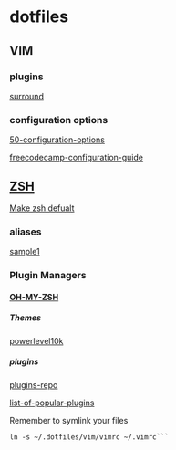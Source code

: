 # dotfiles

## VIM

### plugins
[surround](https://www.vim.org/scripts/script.php?script_id=1697)

### configuration options
[50-configuration-options](https://www.shortcutfoo.com/blog/top-50-vim-configuration-options/)

[freecodecamp-configuration-guide](https://www.freecodecamp.org/news/vimrc-configuration-guide-customize-your-vim-editor/)

## [ZSH](https://opensource.com/article/19/9/getting-started-zsh)
[Make zsh defualt](https://askubuntu.com/questions/131823/how-to-make-zsh-the-default-shell)

### aliases
[sample1](https://www.cyberciti.biz/tips/bash-aliases-mac-centos-linux-unix.html)

### Plugin Managers

#### [OH-MY-ZSH](https://github.com/ohmyzsh/ohmyzsh)

##### Themes
[powerlevel10k](https://github.com/romkatv/powerlevel10k)

##### plugins 
[plugins-repo](https://github.com/ohmyzsh/ohmyzsh/tree/master/plugins)

[list-of-popular-plugins](https://safjan.com/top-popular-zsh-plugins-on-github/)

Remember to symlink your files

```ln -s ~/.dotfiles/zsh/zshrc ~/.zshrc
ln -s ~/.dotfiles/vim/vimrc ~/.vimrc```
